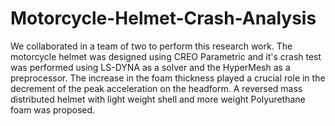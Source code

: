 # Motorcycle-Helmet-Crash-Analysis
We collaborated in a team of two to perform this research work. The motorcycle helmet was designed using CREO Parametric and it's
crash test was performed using LS-DYNA as a solver and the HyperMesh as a preprocessor. The increase in the foam thickness played
a crucial role in the decrement of the peak acceleration on the headform. A reversed mass distributed helmet with light weight shell
and more weight Polyurethane foam was proposed.
